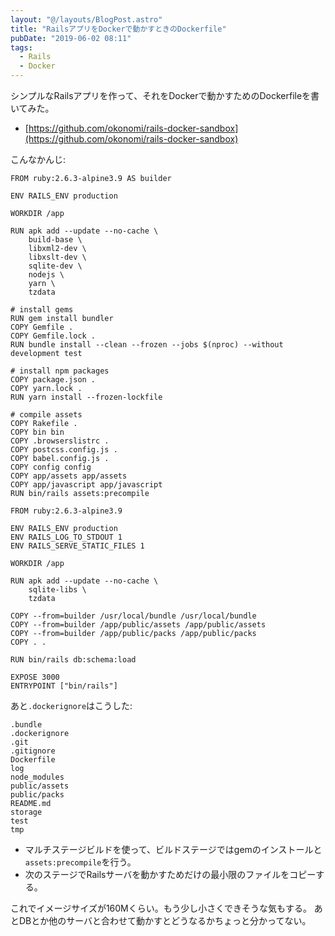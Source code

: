 ```yaml
---
layout: "@/layouts/BlogPost.astro"
title: "RailsアプリをDockerで動かすときのDockerfile"
pubDate: "2019-06-02 08:11"
tags:
  - Rails
  - Docker
---
```

シンプルなRailsアプリを作って、それをDockerで動かすためのDockerfileを書いてみた。

- [https://github.com/okonomi/rails-docker-sandbox](https://github.com/okonomi/rails-docker-sandbox)

こんなかんじ:

```docker
FROM ruby:2.6.3-alpine3.9 AS builder

ENV RAILS_ENV production

WORKDIR /app

RUN apk add --update --no-cache \
    build-base \
    libxml2-dev \
    libxslt-dev \
    sqlite-dev \
    nodejs \
    yarn \
    tzdata

# install gems
RUN gem install bundler
COPY Gemfile .
COPY Gemfile.lock .
RUN bundle install --clean --frozen --jobs $(nproc) --without development test

# install npm packages
COPY package.json .
COPY yarn.lock .
RUN yarn install --frozen-lockfile

# compile assets
COPY Rakefile .
COPY bin bin
COPY .browserslistrc .
COPY postcss.config.js .
COPY babel.config.js .
COPY config config
COPY app/assets app/assets
COPY app/javascript app/javascript
RUN bin/rails assets:precompile

FROM ruby:2.6.3-alpine3.9

ENV RAILS_ENV production
ENV RAILS_LOG_TO_STDOUT 1
ENV RAILS_SERVE_STATIC_FILES 1

WORKDIR /app

RUN apk add --update --no-cache \
    sqlite-libs \
    tzdata

COPY --from=builder /usr/local/bundle /usr/local/bundle
COPY --from=builder /app/public/assets /app/public/assets
COPY --from=builder /app/public/packs /app/public/packs
COPY . .

RUN bin/rails db:schema:load

EXPOSE 3000
ENTRYPOINT ["bin/rails"]
```

あと`.dockerignore`はこうした:

```
.bundle
.dockerignore
.git
.gitignore
Dockerfile
log
node_modules
public/assets
public/packs
README.md
storage
test
tmp
```

- マルチステージビルドを使って、ビルドステージではgemのインストールと`assets:precompile`を行う。
- 次のステージでRailsサーバを動かすためだけの最小限のファイルをコピーする。

これでイメージサイズが160Mくらい。もう少し小さくできそうな気もする。
あとDBとか他のサーバと合わせて動かすとどうなるかちょっと分かってない。
